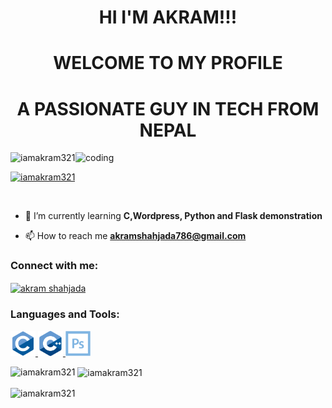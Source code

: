 <h1 align="center">HI I'M AKRAM!!!</h1>
<h1 align="center">WELCOME TO MY PROFILE</h2>
<h1 align="center">A PASSIONATE GUY IN TECH FROM NEPAL</h3>
<img align="right" alt="coding" width="400" src="https://gfycat.com/gifs/search/square+in+circle">

<p align="left"> <img src="https://komarev.com/ghpvc/?username=iamakram321&label=Profile%20views&color=0e75b6&style=flat" alt="iamakram321" /> </p>

<p align="left"> <a href="https://github.com/ryo-ma/github-profile-trophy"><img src="https://github-profile-trophy.vercel.app/?username=iamakram321" alt="iamakram321" /></a> </p>

<p align="left"> <a href="https://twitter.com/" target="blank"><img src="https://img.shields.io/twitter/follow/?logo=twitter&style=for-the-badge" alt="" /></a> </p>

- 🌱 I’m currently learning **C,Wordpress, Python and Flask demonstration**

- 📫 How to reach me **akramshahjada786@gmail.com**

<h3 align="left">Connect with me:</h3>
<p align="left">
<a href="https://linkedin.com/in/akram shahjada" target="blank"><img align="center" src="https://raw.githubusercontent.com/rahuldkjain/github-profile-readme-generator/master/src/images/icons/Social/linked-in-alt.svg" alt="akram shahjada" height="30" width="40" /></a>
</p>

<h3 align="left">Languages and Tools:</h3>
<p align="left"> <a href="https://www.cprogramming.com/" target="_blank" rel="noreferrer"> <img src="https://raw.githubusercontent.com/devicons/devicon/master/icons/c/c-original.svg" alt="c" width="40" height="40"/> </a> <a href="https://www.w3schools.com/cpp/" target="_blank" rel="noreferrer"> <img src="https://raw.githubusercontent.com/devicons/devicon/master/icons/cplusplus/cplusplus-original.svg" alt="cplusplus" width="40" height="40"/> </a> <a href="https://www.photoshop.com/en" target="_blank" rel="noreferrer"> <img src="https://raw.githubusercontent.com/devicons/devicon/master/icons/photoshop/photoshop-line.svg" alt="photoshop" width="40" height="40"/> </a> </p>

<p><img align="left" src="https://github-readme-stats.vercel.app/api/top-langs?username=iamakram321&show_icons=true&locale=en&layout=compact" alt="iamakram321" /></p>

<p>&nbsp;<img align="center" src="https://github-readme-stats.vercel.app/api?username=iamakram321&show_icons=true&locale=en" alt="iamakram321" /></p>

<p><img align="center" src="https://github-readme-streak-stats.herokuapp.com/?user=iamakram321&" alt="iamakram321" /></p>
